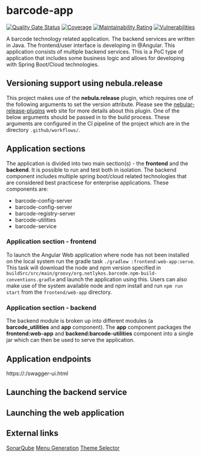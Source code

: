 # barcode-app
[![Quality Gate Status](https://sonarcloud.io/api/project_badges/measure?project=netlykos_barcode-app&metric=alert_status)](https://sonarcloud.io/dashboard?id=netlykos_barcode-app)
[![Coverage](https://sonarcloud.io/api/project_badges/measure?project=netlykos_barcode-app&metric=coverage)](https://sonarcloud.io/dashboard?id=netlykos_barcode-app)
[![Maintainability Rating](https://sonarcloud.io/api/project_badges/measure?project=netlykos_barcode-app&metric=sqale_rating)](https://sonarcloud.io/dashboard?id=netlykos_barcode-app)
[![Vulnerabilities](https://sonarcloud.io/api/project_badges/measure?project=netlykos_barcode-app&metric=vulnerabilities)](https://sonarcloud.io/dashboard?id=netlykos_barcode-app)

A barcode technology related application. The backend services are written in Java. The frontend/user interface is developing in @Angular. This application consists of multiple backend services. This is a PoC type of application that includes some business logic and allows for developing with Spring Boot/Cloud technologies.

## Versioning support using __nebula.release__

This project makes use of the __nebula.release__ plugin, which requires one of the following arguments to set the version attribute. Please see the [nebular-release-plugins](https://github.com/nebula-plugins/nebula-release-plugin) web site for more details about this plugin. One of the below arguments should be passed in to the build process. These arguments are configured in the CI pipeline of the project which are in the directory ``.github/workflows/``.

## Application sections

The application is divided into two main section(s) - the __frontend__ and the __backend__. It is possible to run and test both in isolation. The backend component includes multiple spring boot/cloud related technologies that are considered best practicese for enterprise applications. These components are:

* barcode-config-server
* barcode-config-server
* barcode-registry-server
* barcode-utilities
* barcode-service

### Application section - frontend

To launch the Angular Web application where node has not been installed on the local system run the gradle task ``./gradlew :frontend:web-app:serve``. This task will download the node and npm version specified in ``buildSrc/src/main/groovy/org.netlykos.barcode.npm-build-conventions.gradle`` and launch the application using this. Users can also make use of the system available node and npm install and run ``npm run start`` from the ``frontend/web-app`` directory.

### Application section - backend

The backend module is broken up into different modules (a __barcode_utilities__ and __app__ component). The __app__ component packages the __frontend:web-app__ and __backend:barcode-utilities__ component into a single jar which can then be used to serve the application.

## Application endpoints

https://<host>:<port>/swagger-ui.html

## Launching the backend service


## Launching the web application


## External links

[SonarQube](https://sonarcloud.io/project/overview?id=netlykos_barcode-app)
[Menu Generation](https://careydevelopment.us/blog/how-to-add-a-responsive-sidebar-navigation-menu-to-your-angular-app)
[Theme Selector](https://indepth.dev/posts/1218/lets-implement-a-theme-switch-like-the-angular-material-site)

